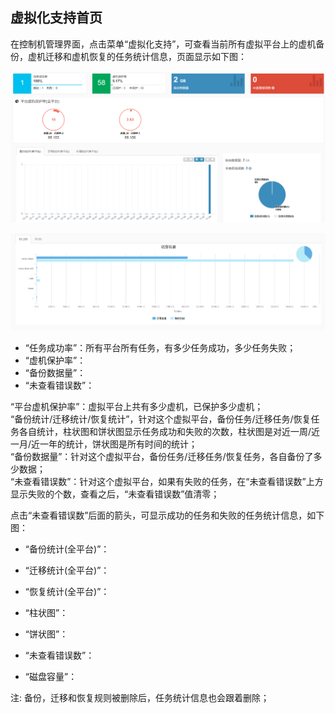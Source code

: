 ## 虚拟化支持首页

在控制机管理界面，点击菜单“虚拟化支持”，可查看当前所有虚拟平台上的虚机备份，虚机迁移和虚机恢复的任务统计信息，页面显示如下图：

![说明: 1](/assets/V6.11811081432.png)

![说明: 1](/assets/V6.11811081433.png)

* “任务成功率”：所有平台所有任务，有多少任务成功，多少任务失败；
* “虚机保护率”：
* “备份数据量”：
* “未查看错误数”：

“平台虚机保护率”：虚拟平台上共有多少虚机，已保护多少虚机；  
“备份统计/迁移统计/恢复统计”，针对这个虚拟平台，备份任务/迁移任务/恢复任务各自统计，柱状图和饼状图显示任务成功和失败的次数，柱状图是对近一周/近一月/近一年的统计，饼状图是所有时间的统计；  
“备份数据量”：针对这个虚拟平台，备份任务/迁移任务/恢复任务，各自备份了多少数据；  
“未查看错误数”：针对这个虚拟平台，如果有失败的任务，在“未查看错误数”上方显示失败的个数，查看之后，“未查看错误数”值清零；

点击“未查看错误数”后面的箭头，可显示成功的任务和失败的任务统计信息，如下图：  


* “备份统计(全平台)”：
* “迁移统计(全平台)”：
* “恢复统计(全平台)”：
* “柱状图”：
* “饼状图”：
* “未查看错误数”：





* “磁盘容量”：


注: 备份，迁移和恢复规则被删除后，任务统计信息也会跟着删除；



























